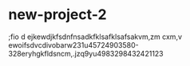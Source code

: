 # new-project-2


;fio  d ejkewdjkfsdnfnsadkfklsafklsafsakvm,zm cxm,v  ewoifsdvcdivobarw231u45724903580-328eryhgkfldsncm,.jzq9yu4983298432421123
